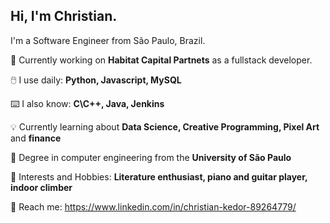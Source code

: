 <h2>Hi, I'm Christian.</h2>

I'm a Software Engineer from São Paulo, Brazil.

🏦 Currently working on <b>Habitat Capital Partnets</b> as a fullstack developer.

🖱️  I use daily: <b>Python, Javascript, MySQL</b>

⌨️ I also know: <b>C\C++, Java, Jenkins</b>

💡  Currently learning about <b>Data Science, Creative Programming, Pixel Art</b> and <b>finance</b>

📝 Degree in computer engineering from the <b>University of São Paulo</b>

🎸 Interests and Hobbies: <b>Literature enthusiast, piano and guitar player, indoor climber </b>

📩 Reach me: https://www.linkedin.com/in/christian-kedor-89264779/
